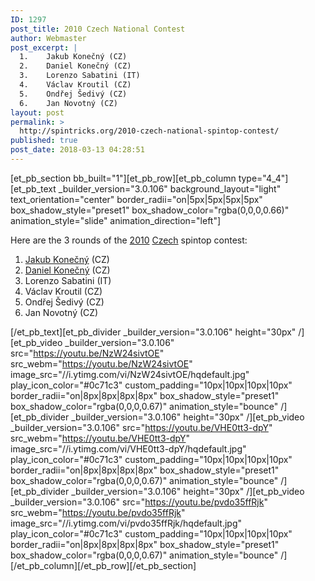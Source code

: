 ```yaml
---
ID: 1297
post_title: 2010 Czech National Contest
author: Webmaster
post_excerpt: |
  1.	Jakub Konečný (CZ)
  2.	Daniel Konečný (CZ)
  3.	Lorenzo Sabatini (IT)
  4.	Václav Kroutil (CZ)
  5.	Ondřej Šedivý (CZ)
  6.	Jan Novotný (CZ)
layout: post
permalink: >
  http://spintricks.org/2010-czech-national-spintop-contest/
published: true
post_date: 2018-03-13 04:28:51
---
```

[et_pb_section bb_built="1"][et_pb_row][et_pb_column type="4_4"][et_pb_text _builder_version="3.0.106" background_layout="light" text_orientation="center" border_radii="on|5px|5px|5px|5px" box_shadow_style="preset1" box_shadow_color="rgba(0,0,0,0.66)" animation_style="slide" animation_direction="left"]

Here are the 3 rounds of the <a href="/tag/2010">2010</a> <a href="/tag/cz">Czech</a> spintop contest:

1. <a href="/category/spinners/jakub.k">Jakub Konečný</a> (CZ)
2. <a href="/category/spinners/daniel.k">Daniel Konečný</a> (CZ)
3. Lorenzo Sabatini (IT)
4. Václav Kroutil (CZ)
5. Ondřej Šedivý (CZ)
6. Jan Novotný (CZ)

[/et_pb_text][et_pb_divider _builder_version="3.0.106" height="30px" /][et_pb_video _builder_version="3.0.106" src="https://youtu.be/NzW24sivtOE" src_webm="https://youtu.be/NzW24sivtOE" image_src="//i.ytimg.com/vi/NzW24sivtOE/hqdefault.jpg" play_icon_color="#0c71c3" custom_padding="10px|10px|10px|10px" border_radii="on|8px|8px|8px|8px" box_shadow_style="preset1" box_shadow_color="rgba(0,0,0,0.67)" animation_style="bounce" /][et_pb_divider _builder_version="3.0.106" height="30px" /][et_pb_video _builder_version="3.0.106" src="https://youtu.be/VHE0tt3-dpY" src_webm="https://youtu.be/VHE0tt3-dpY" image_src="//i.ytimg.com/vi/VHE0tt3-dpY/hqdefault.jpg" play_icon_color="#0c71c3" custom_padding="10px|10px|10px|10px" border_radii="on|8px|8px|8px|8px" box_shadow_style="preset1" box_shadow_color="rgba(0,0,0,0.67)" animation_style="bounce" /][et_pb_divider _builder_version="3.0.106" height="30px" /][et_pb_video _builder_version="3.0.106" src="https://youtu.be/pvdo35ffRjk" src_webm="https://youtu.be/pvdo35ffRjk" image_src="//i.ytimg.com/vi/pvdo35ffRjk/hqdefault.jpg" play_icon_color="#0c71c3" custom_padding="10px|10px|10px|10px" border_radii="on|8px|8px|8px|8px" box_shadow_style="preset1" box_shadow_color="rgba(0,0,0,0.67)" animation_style="bounce" /][/et_pb_column][/et_pb_row][/et_pb_section]